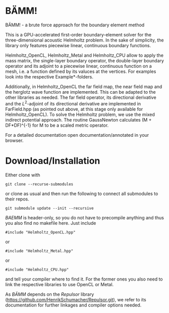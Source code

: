 # BÄMM!
BÄMM! - a brute force approach for the boundary element method

This is a GPU-accelerated first-order boundary-element solver for the three-dimensional acoustic Helmholtz problem. In the sake of simplicity, the library only features piecewise linear, continuous boundary functions.

Helmholtz_OpenCL, Helmholtz_Metal and Helmholtz_CPU allow to apply the mass matrix, the single-layer boundary operator, the double-layer boundary operator and its adjoint to a piecewise linear, continuous function on a mesh, i.e. a function defined by its valuces at the vertices. For examples look into the respective Example*-folders.

Additionally, in Helmholtz_OpenCL the far field map, the near field map and the herglotz wave function are implemented. This can be adapted to the other libraries as needed.
The far field operator, its directional derivative and the $L^2$-adjoint of its directional derivative are implemented in FarField.hpp (as pointed out above, at this stage only available for Helmholtz_OpenCL). To solve the Helmholtz problem, we use the mixed indirect potential approach. The routine GaussNewton calculates (M + DF*DF)^{-1} for M to be a scaled metric operator.

For a detailed documentation open documentation/annotated in your browser.

# Download/Installation

Either clone with

    git clone --recurse-submodules

or clone as usual and then run the following to connect all submodules to their repos.

    git submodule update --init --recursive

_BAEMM_ is header-only, so you do not have to precompile anything and thus you also find no makefile here. Just include

    #include "Helmholtz_OpenCL.hpp"

or

    #include "Helmholtz_Metal.hpp"

or

    #include "Helmholtz_CPU.hpp"

and tell your compiler where to find it. For the former ones you also need to link the respective libraries to use OpenCL or Metal.

As _BÄMM_ depends on the _Repulsor_ library (https://github.com/HenrikSchumacher/Repulsor.git), we refer to its documentation for further linkages and compiler options needed.